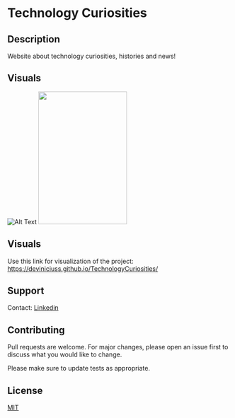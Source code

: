 # Technology Curiosities



## Description
Website about technology curiosities, histories and news!


## Visuals
![Alt Text](https://github.com/deviniciuss/TechnologyCuriosities/blob/main/imagens/sample-pc.gif) 
<img src="https://github.com/deviniciuss/TechnologyCuriosities/blob/main/imagens/sample-mobile.gif" width="200" height="300" />

## Visuals
Use this link for visualization of the project: https://deviniciuss.github.io/TechnologyCuriosities/


## Support
Contact: [Linkedin](https://www.linkedin.com/in/deviniciuss/)

## Contributing
Pull requests are welcome. For major changes, please open an issue first to discuss what you would like to change.

Please make sure to update tests as appropriate.

## License
[MIT](https://github.com/deviniciuss/TechnologyCuriosities/blob/main/LICENSE)
